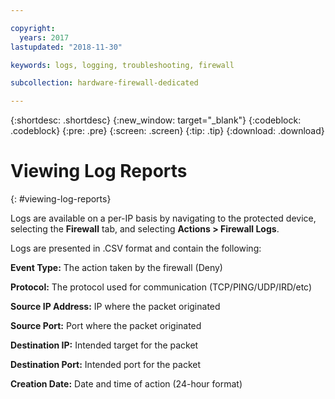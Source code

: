 ```yaml
---

copyright:
  years: 2017
lastupdated: "2018-11-30"

keywords: logs, logging, troubleshooting, firewall

subcollection: hardware-firewall-dedicated

---
```


{:shortdesc: .shortdesc}
{:new_window: target="_blank"}
{:codeblock: .codeblock}
{:pre: .pre}
{:screen: .screen}
{:tip: .tip}
{:download: .download}

# Viewing Log Reports
{: #viewing-log-reports}

Logs are available on a per-IP basis by navigating to the protected device, selecting the **Firewall** tab, and selecting **Actions > Firewall Logs**.

Logs are presented in .CSV format and contain the following:

**Event Type:** The action taken by the firewall (Deny)

**Protocol:** The protocol used for communication (TCP/PING/UDP/IRD/etc)

**Source IP Address:** IP where the packet originated

**Source Port:** Port where the packet originated

**Destination IP:** Intended target for the packet

**Destination Port:** Intended port for the packet

**Creation Date:** Date and time of action (24-hour format)
